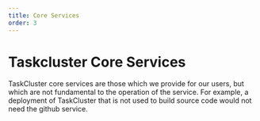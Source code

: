 ```yaml
---
title: Core Services
order: 3
---
```


# Taskcluster Core Services

TaskCluster core services are those which we provide for our users, but which are not fundamental to the operation of the service.
For example, a deployment of TaskCluster that is not used to build source code would not need the github service.
